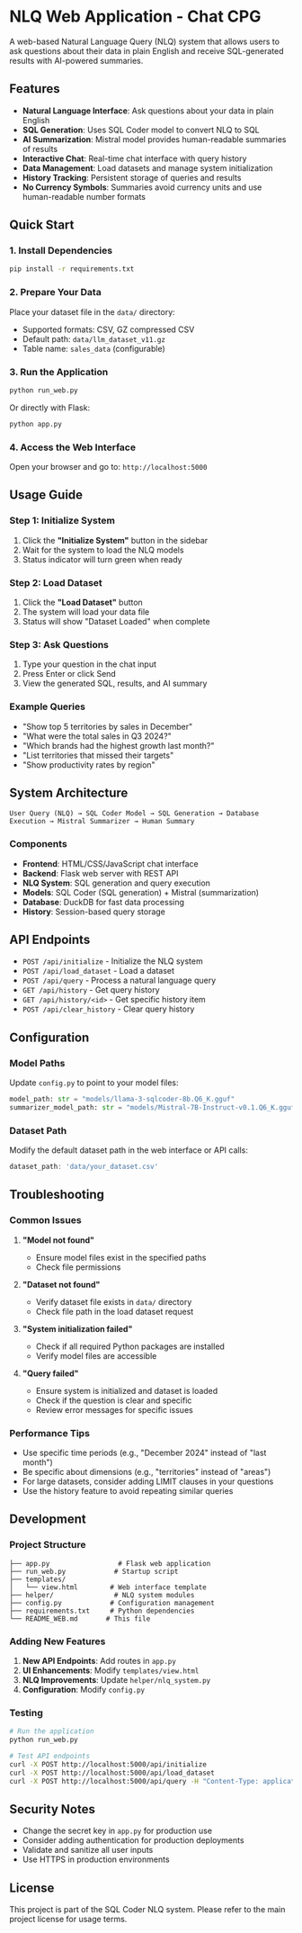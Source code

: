 # NLQ Web Application - Chat CPG

A web-based Natural Language Query (NLQ) system that allows users to ask questions about their data in plain English and receive SQL-generated results with AI-powered summaries.

## Features

- **Natural Language Interface**: Ask questions about your data in plain English
- **SQL Generation**: Uses SQL Coder model to convert NLQ to SQL
- **AI Summarization**: Mistral model provides human-readable summaries of results
- **Interactive Chat**: Real-time chat interface with query history
- **Data Management**: Load datasets and manage system initialization
- **History Tracking**: Persistent storage of queries and results
- **No Currency Symbols**: Summaries avoid currency units and use human-readable number formats

## Quick Start

### 1. Install Dependencies

```bash
pip install -r requirements.txt
```

### 2. Prepare Your Data

Place your dataset file in the `data/` directory:
- Supported formats: CSV, GZ compressed CSV
- Default path: `data/llm_dataset_v11.gz`
- Table name: `sales_data` (configurable)

### 3. Run the Application

```bash
python run_web.py
```

Or directly with Flask:
```bash
python app.py
```

### 4. Access the Web Interface

Open your browser and go to: `http://localhost:5000`

## Usage Guide

### Step 1: Initialize System
1. Click the **"Initialize System"** button in the sidebar
2. Wait for the system to load the NLQ models
3. Status indicator will turn green when ready

### Step 2: Load Dataset
1. Click the **"Load Dataset"** button
2. The system will load your data file
3. Status will show "Dataset Loaded" when complete

### Step 3: Ask Questions
1. Type your question in the chat input
2. Press Enter or click Send
3. View the generated SQL, results, and AI summary

### Example Queries

- "Show top 5 territories by sales in December"
- "What were the total sales in Q3 2024?"
- "Which brands had the highest growth last month?"
- "List territories that missed their targets"
- "Show productivity rates by region"

## System Architecture

```
User Query (NLQ) → SQL Coder Model → SQL Generation → Database Execution → Mistral Summarizer → Human Summary
```

### Components

- **Frontend**: HTML/CSS/JavaScript chat interface
- **Backend**: Flask web server with REST API
- **NLQ System**: SQL generation and query execution
- **Models**: SQL Coder (SQL generation) + Mistral (summarization)
- **Database**: DuckDB for fast data processing
- **History**: Session-based query storage

## API Endpoints

- `POST /api/initialize` - Initialize the NLQ system
- `POST /api/load_dataset` - Load a dataset
- `POST /api/query` - Process a natural language query
- `GET /api/history` - Get query history
- `GET /api/history/<id>` - Get specific history item
- `POST /api/clear_history` - Clear query history

## Configuration

### Model Paths
Update `config.py` to point to your model files:
```python
model_path: str = "models/llama-3-sqlcoder-8b.Q6_K.gguf"
summarizer_model_path: str = "models/Mistral-7B-Instruct-v0.1.Q6_K.gguf"
```

### Dataset Path
Modify the default dataset path in the web interface or API calls:
```javascript
dataset_path: 'data/your_dataset.csv'
```

## Troubleshooting

### Common Issues

1. **"Model not found"**
   - Ensure model files exist in the specified paths
   - Check file permissions

2. **"Dataset not found"**
   - Verify dataset file exists in `data/` directory
   - Check file path in the load dataset request

3. **"System initialization failed"**
   - Check if all required Python packages are installed
   - Verify model files are accessible

4. **"Query failed"**
   - Ensure system is initialized and dataset is loaded
   - Check if the question is clear and specific
   - Review error messages for specific issues

### Performance Tips

- Use specific time periods (e.g., "December 2024" instead of "last month")
- Be specific about dimensions (e.g., "territories" instead of "areas")
- For large datasets, consider adding LIMIT clauses in your questions
- Use the history feature to avoid repeating similar queries

## Development

### Project Structure
```
├── app.py                 # Flask web application
├── run_web.py            # Startup script
├── templates/
│   └── view.html        # Web interface template
├── helper/               # NLQ system modules
├── config.py            # Configuration management
├── requirements.txt     # Python dependencies
└── README_WEB.md       # This file
```

### Adding New Features

1. **New API Endpoints**: Add routes in `app.py`
2. **UI Enhancements**: Modify `templates/view.html`
3. **NLQ Improvements**: Update `helper/nlq_system.py`
4. **Configuration**: Modify `config.py`

### Testing

```bash
# Run the application
python run_web.py

# Test API endpoints
curl -X POST http://localhost:5000/api/initialize
curl -X POST http://localhost:5000/api/load_dataset
curl -X POST http://localhost:5000/api/query -H "Content-Type: application/json" -d '{"query":"Show top 5 territories"}'
```

## Security Notes

- Change the secret key in `app.py` for production use
- Consider adding authentication for production deployments
- Validate and sanitize all user inputs
- Use HTTPS in production environments

## License

This project is part of the SQL Coder NLQ system. Please refer to the main project license for usage terms.
